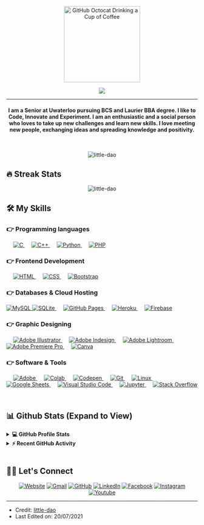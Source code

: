 <div>
	<div align="center">
		<img src="https://github.com/little-dao/little-dao/blob/58968b57b60677a6d0cf27df18d9487b2a12a446/GitHub.png" alt="GitHub Octocat Drinking a Cup of Coffee" height="200">
	</div>
</div>
<p align="center">
  <a href="https://github.com/DenverCoder1/readme-typing-svg"><img src="https://readme-typing-svg.herokuapp.com?lines=Computer+Science+Student;Full+Stack+Web+Developer;DS%20%7C%20C%26O%20%7C%20ML%20Enthusiast;Freelancer;Always%20learning%20new%20things&center=true&width=500&height=50"></a>
</p>
<hr/>
<h4 align="center">I am a Senior at Uwaterloo pursuing BCS and Laurier BBA degree. I like to Code, Innovate and Experiment. I am an enthusiastic and a social person who loves to take up new challenges and learn new skills. I love meeting new people, exchanging ideas and spreading knowledge and positivity.</h4>
<br>
<p align="center"> <img src="https://komarev.com/ghpvc/?username=little-dao&label=Profile%20views&color=0e75b6&style=plastic" alt="little-dao" /> </p>

## 🔥 Streak Stats
<p align="center"><img src="https://github-readme-streak-stats.herokuapp.com/?user=little-dao&theme=algolia" alt="little-dao" /></p>

## 🛠️ My Skills

### 👉 Programming languages

<p align="left">
  <span>&emsp;</span>
  <a href="https://www.cprogramming.com/" target="_blank">
    <img alt="C" src="https://img.shields.io/badge/C%20-%232370ED.svg?logo=c&logoColor=white">
  </a>
  <span>&emsp;</span>
  <a href="https://www.w3schools.com/cpp/" target="_blank">
    <img alt="C++" src="https://img.shields.io/badge/C++%20-%2300599C.svg?logo=c%2B%2B&logoColor=white">
  </a>
<!--
  <span>&emsp;</span>
  <a href="https://developer.mozilla.org/en-US/docs/Web/JavaScript" target="_blank">
    <img alt="JavaScript" src="https://img.shields.io/badge/JavaScript%20-%23F7DF1E.svg?logo=javascript&logoColor=black">
  </a>
  <span>&emsp;</span>
  <a href="https://www.java.com" target="_blank">
    <img alt="Java" src="https://img.shields.io/badge/Java-%23007396.svg?logo=java&logoColor=white">
  </a>
	-->
  <span>&emsp;</span>
  <a href="https://www.python.org" target="_blank">
    <img alt="Python" src="https://img.shields.io/badge/Python%20-%2314354C.svg?logo=python&logoColor=white">
  </a>
  <span>&emsp;</span>
  <a href="https://www.php.net/">
    <img alt="PHP" src="https://img.shields.io/badge/PHP-%23777BB4.svg?logo=php&logoColor=white">
  </a>
</p>

### 👉 Frontend Development
<p align="left">
  <span>&emsp;</span>
  <a href="https://www.w3.org/html/" target="_blank">
    <img alt="HTML" src="https://img.shields.io/badge/HTML5%20-%23E34F26.svg?logo=html5&logoColor=white">
  </a>
  <span>&emsp;</span>
  <a href="https://www.w3schools.com/css/" target="_blank">
    <img alt="CSS" src="https://img.shields.io/badge/CSS%20-%231572B6.svg?logo=css3&logoColor=white">
  </a>
  <span>&emsp;</span>
  <a href="https://getbootstrap.com" target="_blank">
    <img alt="Bootstrap" src="https://img.shields.io/badge/Bootstrap-%23563D7C.svg?style=flat&logo=bootstrap&logoColor=white">
  </a>
</p>

### 👉 Databases & Cloud Hosting
<p align="left">
  <a href="https://www.mysql.com/">
    <img alt="MySQL" src="https://img.shields.io/badge/MySQL-%2300f.svg?style=flat&logo=mysql&logoColor=white">
  </a>
  <a href="https://www.sqlite.org/">
    <img alt="SQLite" src="https://img.shields.io/badge/sqlite-%2307405e.svg?style=flat&logo=sqlite&logoColor=white">
  </a>
  <span>&emsp;</span>
  <a href="https://www.github.com">
    <img alt="GitHub Pages" src="https://img.shields.io/badge/GitHub%20Pages-%23327FC7.svg?style=flat&logo=github&logoColor=white">
  </a>
  <span>&emsp;</span>
  <a href="https://www.heroku.com/">
    <img alt="Heroku" src="https://img.shields.io/badge/Heroku%20-%23430098.svg?logo=heroku&logoColor=white">
  </a>
  <span>&emsp;</span>
  <a href="https://firebase.google.com/">
    <img alt="Firebase" src="https://img.shields.io/badge/Firebase-%23316192.svg?logo=firebase&logoColor=white">
  </a>
</p>

### 👉 Graphic Designing
<p align="left">
  <span>&emsp;</span>
  <a href="https://www.adobe.com/in/products/illustrator.html" target="_blank">
    <img alt="Adobe Illustrator" src="https://img.shields.io/badge/Adobe%20Illustrator-%23FF9A00.svg?style=flat&logo=adobeillustrator&logoColor=white">
  </a>
  <span>&emsp;</span>
  <a href="https://www.adobe.com/in/products/indesign.html" target="_blank">
    <img alt="Adobe Indesign" src="https://img.shields.io/badge/Adobe%20Indesign-%23e749a0.svg?style=flat&logo=adobeindesign&logoColor=white">
  </a>
  <span>&emsp;</span>
  <a href="https://www.adobe.com/in/products/photoshop-lightroom.html" target="_blank">
    <img alt="Adobe Lightroom" src="https://img.shields.io/badge/Adobe%20Lightroom-%2300f.svg?style=flat&logo=adobelightroom&logoColor=white">
  </a>
  <span>&emsp;</span>
  <a href="https://www.adobe.com/in/products/premiere.html" target="_blank">
    <img alt="Adobe Premiere Pro" src="https://img.shields.io/badge/Adobe%20Premiere%20Pro-%2300f.svg?style=flat&logo=adobepremierepro&logoColor=white">
  </a>
  <span>&emsp;</span>
  <a href="#">
    <img alt="Canva" src="https://img.shields.io/badge/Canva-%2300C4CC.svg?style=flat&logo=Canva&logoColor=white">
  </a>
</p>

### 👉 Software & Tools
<p align="left">
  <span>&emsp;</span>
  <a href="#">
    <img alt="Adobe" src="https://img.shields.io/badge/Adobe%20-%23FF0000.svg?logo=adobe&logoColor=white">
  </a>
  <span>&emsp;</span>
  <a href="#">
    <img alt="Colab" src="https://img.shields.io/badge/Colab-00b56a.svg?logo=google-colab&logoColor=white">
  </a>
  <span>&emsp;</span>
  <a href="#">
    <img alt="Codepen" src="https://img.shields.io/badge/Codepen-000000.svg?logo=codepen&logoColor=white">
  </a>
  <span>&emsp;</span>
  <a href="#">
    <img alt="Git" src="https://img.shields.io/badge/Git%20-%23F05033.svg?logo=git&logoColor=white">
  </a>
  <span>&emsp;</span>
  <a href="#">
    <img alt="Linux" src="https://img.shields.io/badge/Linux-FCC624?style=flat&logo=linux&logoColor=black">
  </a>
  <span>&emsp;</span>
  <a href="#">
    <img alt="Google Sheets" src="https://img.shields.io/badge/Google%20Sheets%20-%2334A853.svg?logo=google%20sheets&logoColor=white">
  </a>
  <span>&emsp;</span>
  <a href="#">
    <img alt="Visual Studio Code" src="https://img.shields.io/badge/Visual%20Studio%20Code-0078d7.svg?logo=visual-studio-code&logoColor=white">
  </a>
  <span>&emsp;</span>
  <a href="#">
    <img alt="Jupyter" src="https://img.shields.io/badge/Jupyter%20-%23F37626.svg?logo=Jupyter&logoColor=white">
  </a>
  <span>&emsp;</span>
  <a href="#">
    <img alt="Stack Overflow" src="https://img.shields.io/badge/-Stack%20Overflow-FE7A16?logo=stack-overflow&logoColor=white">
  </a>
</p>

<br/>

## 📊 Github Stats (Expand to View)

<details>
  <summary><b>💻 GitHub Profile Stats</b></summary>
  <br/>
  <p align="center">
    <a href="https://github.com/anuraghazra/github-readme-stats"><img alt="little-dao's Github Stats" src="https://github-readme-stats.vercel.app/api?username=little-dao&show_icons=true&count_private=true&theme=algolia" height="192px"/></a>
  <br/>
  &nbsp;
    <img src="https://github-readme-stats.vercel.app/api/top-langs?username=little-dao&show_icons=true&locale=en&layout=compact&theme=algolia" alt="little-dao" height="192px"/>
  <br/>
  <b>Note:</b> Top languages is only a metric of the languages my public code consists of and doesn't reflect experience or skill level.
  </p>
</details>

<details>
  <summary><b>⚡ Recent GitHub Activity</b></summary>
  <br/>
   <a href="https://github.com/little-dao"><img alt="little-dao's Activity Graph" src="https://activity-graph.herokuapp.com/graph?username=little-dao&custom_title=little-dao's%20Contribution%20Graph&theme=react-dark" /></a>
  <br/>
</details>

<br/>

## 🙋‍♀️ Let's Connect
<p align="center">
  <a href="https://candida-noronha.web.app/"><img src="https://img.icons8.com/bubbles/50/000000/web.png" alt="Website"/></a>
  <a href="mailto:yinghe.zhu@example.com"><img src="https://img.icons8.com/bubbles/50/000000/gmail.png" alt="Gmail"/></a>
  <a href="https://github.com/little-dao"><img src="https://img.icons8.com/bubbles/50/000000/github.png" alt="GitHub"/></a>
  <a href="https://linkedin.com/in/yinghe-zhu"><img src="https://img.icons8.com/bubbles/50/000000/linkedin.png" alt="LinkedIn"/></a>
  <a href="https://www.facebook.com/your-profile"><img src="https://img.icons8.com/bubbles/50/000000/facebook-new.png" alt="Facebook"/></a>
  <a href="https://instagram.com/your-profile"><img src="https://img.icons8.com/bubbles/50/000000/instagram.png" alt="Instagram"/></a>
  <a href="https://www.youtube.com/channel/your-channel"><img src="https://img.icons8.com/bubbles/50/000000/youtube.png" alt="Youtube"/></a>
</p>

<hr/>

* Credit: [little-dao](https://github.com/little-dao)
* Last Edited on: 20/07/2021
